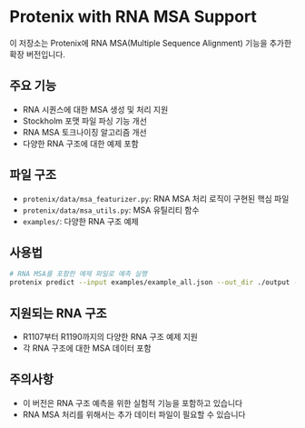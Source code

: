 # Protenix with RNA MSA Support

이 저장소는 Protenix에 RNA MSA(Multiple Sequence Alignment) 기능을 추가한 확장 버전입니다.

## 주요 기능

- RNA 시퀀스에 대한 MSA 생성 및 처리 지원
- Stockholm 포맷 파일 파싱 기능 개선
- RNA MSA 토크나이징 알고리즘 개선
- 다양한 RNA 구조에 대한 예제 포함

## 파일 구조

- `protenix/data/msa_featurizer.py`: RNA MSA 처리 로직이 구현된 핵심 파일
- `protenix/data/msa_utils.py`: MSA 유틸리티 함수
- `examples/`: 다양한 RNA 구조 예제

## 사용법

```bash
# RNA MSA를 포함한 예제 파일로 예측 실행
protenix predict --input examples/example_all.json --out_dir ./output --seeds 101
```

## 지원되는 RNA 구조

- R1107부터 R1190까지의 다양한 RNA 구조 예제 지원
- 각 RNA 구조에 대한 MSA 데이터 포함

## 주의사항

- 이 버전은 RNA 구조 예측을 위한 실험적 기능을 포함하고 있습니다
- RNA MSA 처리를 위해서는 추가 데이터 파일이 필요할 수 있습니다